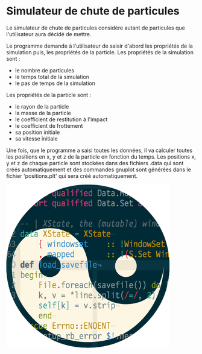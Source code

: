 # Simulateur de chute de particules

Le simulateur de chute de particules considère autant de particules que l'utilisateur aura décidé de mettre.

Le programme demande à l'utilisateur de saisir d'abord les propriétés de la simulation puis, les propriétés de la particle.
Les propriétés de la simulation sont :
- le nombre de particules
- le temps total de la simulation
- le pas de temps de la simulation

Les propriétés de la particle sont :
- le rayon de la particle
- la masse de la particle
- le coefficient de restitution à l'impact
- le coefficient de frottement
- sa position initiale
- sa vitesse initiale

Une fois, que le programme a saisi toutes les données, il va calculer toutes les positions en x, y et z de la particle en fonction du temps. 
Les positions x, y et z de chaque particle sont stockées dans des fichiers .data qui sont créés automatiquement et des commandes gnuplot sont générées
dans le fichier 'positions.plt' qui sera créé automatiquement. 

[![solarized dualmode](https://github.com/altercation/solarized/raw/master/img/solarized-yinyang.png)](#features)


